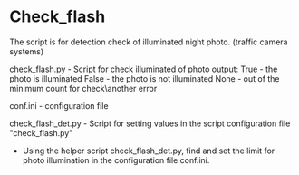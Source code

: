 # Check_flash
The script is for detection check of illuminated night photo. (traffic camera systems) 


check_flash.py - Script for check illuminated of photo
  output: 
         True - the photo is illuminated 
         False - the photo is not illuminated
         None - out of the minimum count for check\another error
         
conf.ini - configuration file

check_flash_det.py - Script for setting values in the script configuration file "check_flash.py"
- Using the helper script check_flash_det.py, find and set the limit for photo illumination in the configuration file conf.ini.
